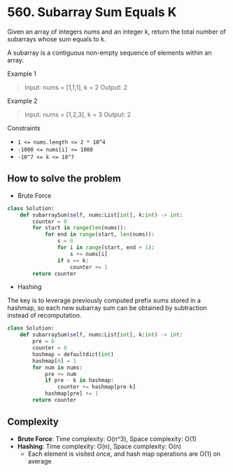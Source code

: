 # 560. Subarray Sum Equals K
<Badge type="warning" text="Medium" />[<Badge type="info" text="LeetCode" />](https://leetcode.com/problems/subarray-sum-equals-k/)

Given an array of integers nums and an integer k, return the total number of subarrays whose sum equals to k.

A subarray is a contiguous non-empty sequence of elements within an array.

 

Example 1
> Input: nums = [1,1,1], k = 2
> Output: 2

Example 2
> Input: nums = [1,2,3], k = 3
> Output: 2
 

Constraints
- `1 <= nums.length <= 2 * 10^4`
- `-1000 <= nums[i] <= 1000`
- `-10^7 <= k <= 10^7`


## How to solve the problem

- Brute Force

```python
class Solution:
    def subarraySum(self, nums:List[int], k:int) -> int:
        counter = 0
        for start in range(len(nums)):
            for end in range(start, len(nums)):
                s = 0
                for i in range(start, end + 1):
                    s += nums[i]
                if s == k:
                    counter += 1
        return counter
```
- Hashing

The key is to leverage previously computed prefix sums stored in a hashmap, so each new subarray sum can be obtained by subtraction instead of recomputation.

```python
class Solution:
    def subarraySum(self, nums:List[int], k:int) -> int:
        pre = 0
        counter = 0
        hashmap = defaultdict(int)
        hashmap[0] = 1
        for num in nums:
            pre += num
            if pre - k in hashmap:
                counter += hashmap[pre-k]
            hashmap[pre] += 1
        return counter
```
## Complexity
- **Brute Force**: Time complexity: O(n^3), Space complexity: O(1)
- **Hashing**: Time complexity: O(n), Space complexity: O(n)
  - Each element is visited once, and hash map operations are O(1) on average